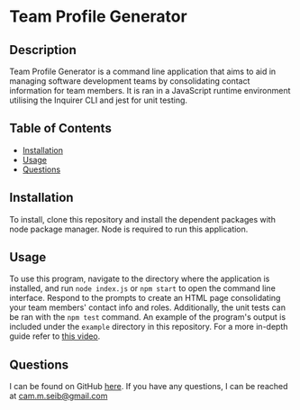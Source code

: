 # Team Profile Generator
	
## Description

Team Profile Generator is a command line application that aims to aid in
managing software development teams by consolidating contact information for
team members. It is ran in a JavaScript runtime environment utilising the
Inquirer CLI and jest for unit testing.

## Table of Contents

- [Installation](#installation)
- [Usage](#usage)
- [Questions](#questions)

## Installation

To install, clone this repository and install the dependent packages with node 
package manager. Node is required to run this application.

## Usage

To use this program, navigate to the directory where the application is installed,
and run `node index.js` or `npm start` to open the command line interface. Respond 
to the prompts to create an HTML page consolidating your team members' contact
info and roles. Additionally, the unit tests can be ran with the `npm test` command.
An example of the program's output is included under the `example` directory in 
this repository. For a more in-depth guide refer to [this video](https://youtu.be/RLURQeEHNuQ).

## Questions

I can be found on GitHub [here](https://github.com/CameronMSeibel).
If you have any questions, I can be reached at cam.m.seib@gmail.com